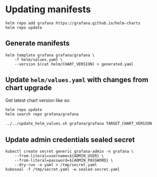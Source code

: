 # Updating manifests

```
helm repo add grafana https://grafana.github.io/helm-charts
helm repo update
```

## Generate manifests

```
helm template grafana grafana/grafana \
    -f helm/values.yaml \
    --version $(cat helm/CHART_VERSION) > generated.yaml
```

## Update `helm/values.yaml` with changes from chart upgrade

Get latest chart version like so:
```bash
helm repo update
helm search repo grafana/grafana
```

```bash
../../update_helm_values.sh grafana/grafana TARGET_CHART_VERSION
```

## Update admin credentials sealed secret

```
kubectl create secret generic grafana-admin -n grafana \
    --from-literal=username=${ADMIN_USER} \
    --from-literal=password=${ADMIN_PASSWORD} \
    --dry-run -o yaml > /tmp/secret.yaml
kubeseal -f /tmp/secret.yaml -w sealed-secret.yaml
```

